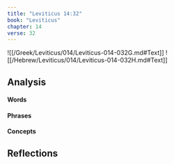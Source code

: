 ```yaml
---
title: "Leviticus 14:32"
book: "Leviticus"
chapter: 14
verse: 32
---
```

![[/Greek/Leviticus/014/Leviticus-014-032G.md#Text]]
![[/Hebrew/Leviticus/014/Leviticus-014-032H.md#Text]]

## Analysis

#### Words

#### Phrases

#### Concepts

## Reflections
